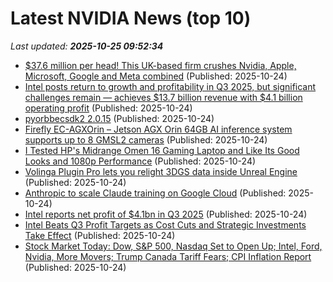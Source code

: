 # Latest NVIDIA News (top 10)
_Last updated: **2025-10-25 09:52:34**_

- [$37.6 million per head! This UK-based firm crushes Nvidia, Apple, Microsoft, Google and Meta combined](https://www.livemint.com/companies/news/onlyfans-employees-geenrate-37-6-million-revenue-per-head-uk-firm-crushes-nvidia-apple-microsoft-google-meta-combined-11761296243075.html) (Published: 2025-10-24)
- [Intel posts return to growth and profitability in Q3 2025, but significant challenges remain — achieves $13.7 billion revenue with $4.1 billion operating profit](https://www.tomshardware.com/pc-components/cpus/intel-posts-surprise-return-to-growth-and-profitability-in-q3-2025-but-significant-challenges-remain-posts-usd13-7-billion-revenue-with-operating-profit) (Published: 2025-10-24)
- [pyorbbecsdk2 2.0.15](https://pypi.org/project/pyorbbecsdk2/) (Published: 2025-10-24)
- [Firefly EC-AGXOrin – Jetson AGX Orin 64GB AI inference system supports up to 8 GMSL2 cameras](https://www.cnx-software.com/2025/10/24/firefly-ec-agxorin-jetson-agx-orin-64gb-ai-inference-system-supports-up-to-8-gmsl2-cameras/) (Published: 2025-10-24)
- [I Tested HP's Midrange Omen 16 Gaming Laptop and Like Its Good Looks and 1080p Performance](https://www.cnet.com/tech/computing/i-tested-hps-midrange-omen-16-gaming-laptop-and-like-its-good-looks-and-1080p-performance/) (Published: 2025-10-24)
- [Volinga Plugin Pro lets you relight 3DGS data inside Unreal Engine](https://www.cgchannel.com/2025/10/volinga-plugin-pro-lets-you-relight-3dgs-data-inside-unreal-engine/) (Published: 2025-10-24)
- [Anthropic to scale Claude training on Google Cloud](https://www.verdict.co.uk/anthropic-claude-google-cloud/) (Published: 2025-10-24)
- [Intel reports net profit of $4.1bn in Q3 2025](https://www.verdict.co.uk/intel-net-profit-q3-2025/) (Published: 2025-10-24)
- [Intel Beats Q3 Profit Targets as Cost Cuts and Strategic Investments Take Effect](https://www.madshrimps.be/news/intel-beats-q3-profit-targets-as-cost-cuts-and-strategic-investments-take-effect/) (Published: 2025-10-24)
- [Stock Market Today: Dow, S&P 500, Nasdaq Set to Open Up; Intel, Ford, Nvidia, More Movers; Trump Canada Tariff Fears; CPI Inflation Report](https://biztoc.com/x/6b3ae3ccea4de3ec) (Published: 2025-10-24)
